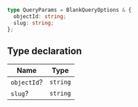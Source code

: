 ```ts
type QueryParams = BlankQueryOptions & {
  objectId: string;
  slug: string;
};
```

## Type declaration

| Name | Type |
| ------ | ------ |
| `objectId`? | `string` |
| `slug`? | `string` |
